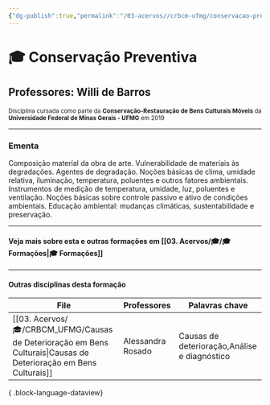 ```yaml
---
{"dg-publish":true,"permalink":"/03-acervos//crbcm-ufmg/conservacao-preventiva/","tags":["🧠️/🎓/CRBCMUFMG"],"created":"2024-01-02T22:12:25.395-03:00","updated":"2024-01-02T22:12:39.564-03:00"}
---
```



# 🎓 Conservação Preventiva
## Professores: Willi de Barros 
<small> Disciplina cursada como parte da **Conservação-Restauração de Bens Culturais Móveis** da **Universidade Federal de Minas Gerais - UFMG** em 2019 </small>

***


### Ementa

Composição material da obra de arte. Vulnerabilidade de materiais às degradações. Agentes de degradação. Noções básicas de clima, umidade relativa, iluminação, temperatura, poluentes e outros fatores ambientais. Instrumentos de medição de temperatura, umidade, luz, poluentes e ventilação. Noções básicas sobre controle passivo e ativo de condições ambientais. Educação ambiental: mudanças climáticas, sustentabilidade e preservação.



***
#### Veja mais sobre esta e outras formações em [[03. Acervos/🎓/🎓 Formações\|🎓 Formações]]
***
#### Outras disciplinas desta formação

| File                                                                                                                | Professores       | Palavras chave                               |
| ------------------------------------------------------------------------------------------------------------------- | ----------------- | -------------------------------------------- |
| [[03. Acervos/🎓/CRBCM_UFMG/Causas de Deterioração em Bens Culturais\|Causas de Deterioração em Bens Culturais]] | Alessandra Rosado | Causas de deterioração,Análise e diagnóstico |

{ .block-language-dataview}

